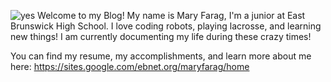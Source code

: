 
![yes]({{site.baseurl}}/yes.png) Welcome to my Blog! My name is Mary Farag, I'm a junior at East Brunswick High School. I love              coding robots, playing lacrosse, and learning new things! I am currently documenting my life during these crazy times! 

You can find my resume, my accomplishments, and learn more about me here: https://sites.google.com/ebnet.org/maryfarag/home




